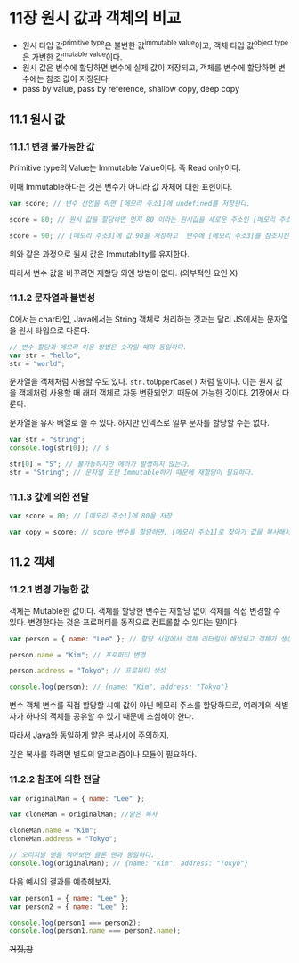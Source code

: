 # 11장 원시 값과 객체의 비교

- 원시 타입 값<sup>primitive type</sup>은 불변한 값<sup>immutable value</sup>이고, 객체 타입 값<sup>object type</sup>은 가변한 값<sup>mutable value</sup>이다.
- 원시 값은 변수에 할당하면 변수에 실제 값이 저장되고, 객체를 변수에 할당하면 변수에는 참조 값이 저장된다.
- pass by value, pass by reference, shallow copy, deep copy

## 11.1 원시 값

### 11.1.1 변경 불가능한 값

Primitive type의 Value는 Immutable Value이다. 즉 Read only이다.

이때 Immutable하다는 것은 변수가 아니라 값 자체에 대한 표현이다.

```js
var score; // 변수 선언을 하면 [메모리 주소1]에 undefined를 저장한다.

score = 80; // 원시 값을 할당하면 먼저 80 이라는 원시값을 새로운 주소인 [메모리 주소2]에 저장하고, score 변수에 [메모리 주소2]를 참조시킨다.

score = 90; // [메모리 주소3]에 값 90을 저장하고  변수에 [메모리 주소3]를 참조시킨다.
```

위와 같은 과정으로 원시 값은 Immutablity를 유지한다.

따라서 변수 값을 바꾸려면 재할당 외엔 방법이 없다. (외부적인 요인 X)

### 11.1.2 문자열과 불변성

C에서는 char타입, Java에서는 String 객체로 처리하는 것과는 달리 JS에서는 문자열을 원시 타입으로 다룬다.

```js
// 변수 할당과 메모리 이용 방법은 숫자일 때와 동일하다.
var str = "hello";
str = "world";
```

문자열을 객체처럼 사용할 수도 있다. `str.toUpperCase()` 처럼 말이다. 이는 원시 값을 객체처럼 사용할 때 래퍼 객체로 자동 변환되었기 때문에 가능한 것이다. 21장에서 다룬다.

문자열을 유사 배열로 쓸 수 있다. 하지만 인덱스로 일부 문자를 할당할 수는 없다.

```js
var str = "string";
console.log(str[0]); // s

str[0] = "S"; // 불가능하지만 에러가 발생하지 않는다.
str = "String"; // 문자열 또한 Immutable하기 때문에 재할당이 필요하다.
```

### 11.1.3 값에 의한 전달

```js
var score = 80; // [메모리 주소1]에 80을 저장

var copy = score; // score 변수를 할당하면, [메모리 주소1]로 찾아가 값을 복사해서 [메모리 주소2]로 토스하여 80을 저장
```

## 11.2 객체

### 11.2.1 변경 가능한 값

객체는 Mutable한 값이다. 객체를 할당한 변수는 재할당 없이 객체를 직접 변경할 수 있다. 변경한다는 것은 프로퍼티를 동적으로 컨트롤할 수 있다는 말이다.

```js
var person = { name: "Lee" }; // 할당 시점에서 객체 리터럴이 해석되고 객체가 생성된다.

person.name = "Kim"; // 프로퍼티 변경

person.address = "Tokyo"; // 프로퍼티 생성

console.log(person); // {name: "Kim", address: "Tokyo"}
```

변수 객체 변수를 직접 할당할 시에 값이 아닌 메모리 주소를 할당하므로, 여러개의 식별자가 하나의 객체를 공유할 수 있기 때문에 조심해야 한다.

따라서 Java와 동일하게 얕은 복사시에 주의하자.

깊은 복사를 하려면 별도의 알고리즘이나 모듈이 필요하다.

### 11.2.2 참조에 의한 전달

```js
var originalMan = { name: "Lee" };

var cloneMan = originalMan; //얕은 복사

cloneMan.name = "Kim";
cloneMan.address = "Tokyo";

// 오리지날 맨을 찍어보면 클론 맨과 동일하다.
console.log(originalMan); // {name: "Kim", address: "Tokyo"}
```

다음 예시의 결과를 예측해보자.

```js
var person1 = { name: "Lee" };
var person2 = { name: "Lee" };

console.log(person1 === person2);
console.log(person1.name === person2.name);
```

~~거짓,참~~
